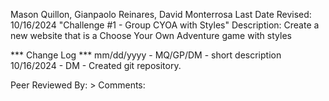 Mason Quillon, Gianpaolo Reinares, David Monterrosa
Last Date Revised: 10/16/2024
"Challenge #1 - Group CYOA with Styles"
Description: Create a new website that is a Choose Your Own Adventure game with styles

*** Change Log ***
mm/dd/yyyy - MQ/GP/DM - short description
10/16/2024 - DM - Created git repository.

Peer Reviewed By: 
    > Comments: 
